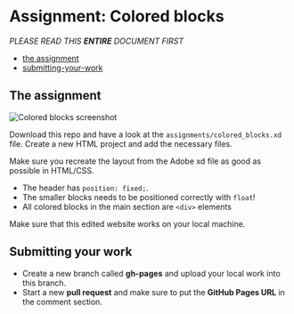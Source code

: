 # Assignment: Colored blocks

*PLEASE READ THIS **ENTIRE** DOCUMENT FIRST*

* [the assignment](#the-assignment)
* [submitting-your-work](#submitting-your-work)


## The assignment

![Colored blocks screenshot](assignment/colored_blocks.png)

Download this repo and have a look at the ```assignments/colored_blocks.xd``` file. Create a new HTML project and add the necessary files.

Make sure you recreate the layout from the Adobe xd file as good as possible in HTML/CSS. 

* The header has ```position: fixed;```.
* The smaller blocks needs to be positioned correctly with ```float```!
* All colored blocks in the main section are ```<div>``` elements

Make sure that this edited website works on your local machine. 

## Submitting your work
* Create a new branch called **gh-pages** and upload your local work into this branch.
* Start a new **pull request** and make sure to put the **GitHub Pages URL** in the comment section. 

